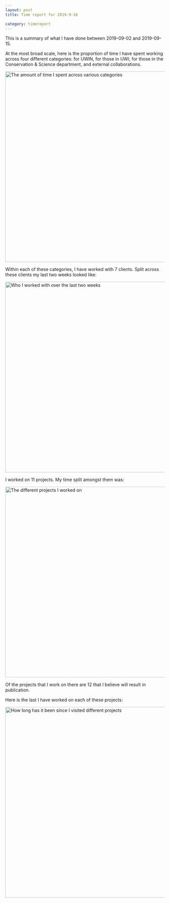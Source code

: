 ```yaml
---
layout: post
title: Time report for 2019-9-16

category: timereport
---
```



This is a summary of what I have done between 2019-09-02 and 2019-09-15.

At the most broad scale, here is the proportion of time I have spent working across four different categories: for UWIN, for those in UWI, for those in the Conservation & Science department, and external collaborations.

<img src='{{site.baseurl}}/images/2019-9-16_category_plot.jpg' alt='The amount of time I spent across various categories' width='600' height='600'>

Within each of these categories, I have worked with 7 clients. Split across these clients my last two weeks looked like:

<img src='{{site.baseurl}}/images/2019-9-16_client_plot.jpg' alt='Who I worked with over the last two weeks' width='600' height='600'>

I worked on 11 projects. My time split amongst them was:

<img src='{{site.baseurl}}/images/2019-9-16_project_plot.jpg' alt='The different projects I worked on' width='600' height='600'>

Of the projects that I work on there are 12 that I believe will result in publication.

Here is the last I have worked on each of these projects:

<img src='{{site.baseurl}}/images/2019-9-16_weeks_since.jpg' alt='How long has it been since I visited different projects' width='600' height='600'>

